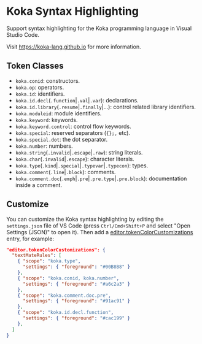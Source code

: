 # Koka Syntax Highlighting

Support syntax highlighting for the 
Koka programming language in Visual Studio Code.

Visit <https://koka-lang.github.io> for more information.

## Token Classes

* `koka.conid`: constructors.
* `koka.op`: operators.
* `koka.id`: identifiers.
* `koka.id.decl`(`.function`|`.val`|`.var`): declarations.
* `koka.id.library`(`.resume`|`.finally`|...): control related library identifiers.
* `koka.moduleid`: module identifiers.
* `koka.keyword`: keywords.
* `koka.keyword.control`: control flow keywords.
* `koka.special`: reserved separators (`{};,` etc).
* `koka.special.dot`: the dot separator.
* `koka.number`: numbers.
* `koka.string`(`.invalid`|`.escape`|`.raw`): string literals.
* `koka.char`(`.invalid`|`.escape`): character literals.
* `koka.type`(`.kind`|`.special`|`.typevar`|`.typecon`): types.
* `koka.comment`(`.line`|`.block`): comments.
* `koka.comment.doc`(`.emph`|`.pre`|`.pre.type`|`.pre.block`): documentation inside a comment.

## Customize

You can customize the Koka syntax highlighting by editing
the `settings.json` file of VS Code (press `Ctrl/Cmd+Shift+P` and 
select "Open Settings (JSON)" to open it).
Then add a [editor.tokenColorCustomizations](https://code.visualstudio.com/docs/getstarted/themes#_editor-syntax-highlighting) 
entry, for example:
```json
"editor.tokenColorCustomizations": {
  "textMateRules": [
    { "scope": "koka.type",
      "settings": { "foreground": "#00B8B8" }
    },
    { "scope": "koka.conid, koka.number",
      "settings": { "foreground": "#a6c2a3" }
    },
    { "scope": "koka.comment.doc.pre",
      "settings": { "foreground": "#91ac91" }
    },
    { "scope": "koka.id.decl.function",
      "settings": { "foreground": "#cac199" }
    },      
  ]
}
```

